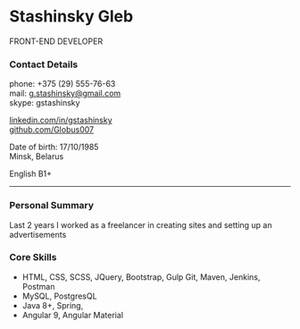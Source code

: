 # Stashinsky Gleb 
FRONT-END DEVELOPER

### Contact Details
phone: +375 (29) 555-76-63   
mail: g.stashinsky@gmail.com   
skype: gstashinsky  

[linkedin.com/in/gstashinsky](linkedin.com/in/gstashinsky)  
[github.com/Globus007](github.com/Globus007)   

Date of birth: 17/10/1985  
Minsk, Belarus  

English B1+

---

### Personal Summary
Last 2 years I worked as a freelancer in creating sites and setting up an advertisements

### Core Skills
- HTML, CSS, SCSS, JQuery, Bootstrap, Gulp Git, Maven, Jenkins, Postman
- MySQL, PostgresQL
- Java 8+, Spring,
- Angular 9, Angular Material
